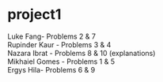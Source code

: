 # project1
Luke Fang- Problems 2 & 7 <br />
Rupinder Kaur - Problems 3 & 4 <br />
Nazara Ibrat - Problems 8 & 10 (explanations) <br />
Mikhaiel Gomes - Problems 1 & 5 <br />
Ergys Hila- Problems 6 & 9 <br />
